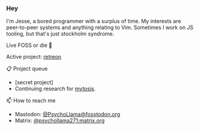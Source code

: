 ### Hey
I'm Jesse, a bored programmer with a surplus of time. My interests are peer-to-peer systems and anything relating to Vim. Sometimes I work on JS tooling, but that's just stockholm syndrome.

Live FOSS or die :metal: 

Active project: [retreon](https://github.com/PsychoLlama/retreon)

:clipboard: Project queue
- [secret project]
- Continuing research for [mytosis](https://github.com/PsychoLlama/mytosis/wiki).

:mailbox: How to reach me
- Mastodon: [@PsychoLlama@fosstodon.org](https://fosstodon.org/@PsychoLlama)
- Matrix: [@psychollama271:matrix.org](https://matrix.to/#/@psychollama271:matrix.org)

<!--
              !#########       #                 
            !########!          ##!              
         !########!               ###            
      !##########                  ####          
    ######### #####                ######        
     !###!      !####!              ######       
       !           #####            ######!      
                     !####!         #######      
                        #####       #######      
                          !####!   #######!      
                             ####!########       
          ##                   ##########        
        ,######!          !#############         
      ,#### ########################!####!       
    ,####'     ##################!'    #####     
  ,####'            #######              !####!  
 ####'                                      #####
 ~##                                          ##~
-->
